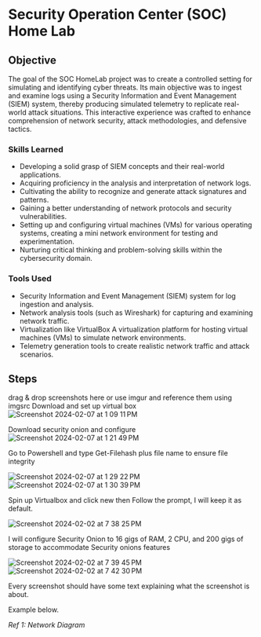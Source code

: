 # Security Operation Center (SOC) Home Lab

## Objective

The goal of the SOC HomeLab project was to create a controlled setting for simulating and identifying cyber threats. Its main objective was to ingest and examine logs using a Security Information and Event Management (SIEM) system, thereby producing simulated telemetry to replicate real-world attack situations. This interactive experience was crafted to enhance comprehension of network security, attack methodologies, and defensive tactics.

### Skills Learned

- Developing a solid grasp of SIEM concepts and their real-world applications.
- Acquiring proficiency in the analysis and interpretation of network logs.
- Cultivating the ability to recognize and generate attack signatures and patterns.
- Gaining a better understanding of network protocols and security vulnerabilities.
- Setting up and configuring virtual machines (VMs) for various operating systems, creating a mini network environment for testing and experimentation.
- Nurturing critical thinking and problem-solving skills within the cybersecurity domain.

### Tools Used

- Security Information and Event Management (SIEM) system for log ingestion and analysis.
- Network analysis tools (such as Wireshark) for capturing and examining network traffic.
- Virtualization like VirtualBox A virtualization platform for hosting virtual machines (VMs) to simulate network environments.
- Telemetry generation tools to create realistic network traffic and attack scenarios.

## Steps
drag & drop screenshots here or use imgur and reference them using imgsrc
Download and set up virtual box 
![Screenshot 2024-02-07 at 1 09 11 PM](https://github.com/psevilla24/SOC-HomeLab/assets/86266429/ce2ce583-7101-4710-ade6-ae3354e84ac3)

Download security onion and configure
![Screenshot 2024-02-07 at 1 21 49 PM](https://github.com/psevilla24/SOC-HomeLab/assets/86266429/5da94fcf-7513-4fe9-a8ad-4da4afa935ac)

Go to Powershell and type Get-Filehash  plus file name to ensure file integrity

![Screenshot 2024-02-07 at 1 29 22 PM](https://github.com/psevilla24/SOC-HomeLab/assets/86266429/14a9e399-f3c9-4b65-be5f-8416482b1fb6)
![Screenshot 2024-02-07 at 1 30 39 PM](https://github.com/psevilla24/SOC-HomeLab/assets/86266429/048c81a1-d55d-4ded-8736-b010b76332c4)

Spin up Virtualbox and click new then Follow the prompt, I will keep it as default.

![Screenshot 2024-02-02 at 7 38 25 PM](https://github.com/psevilla24/SOC-HomeLab/assets/86266429/ff3dc19b-8983-463f-b2a4-a8711a839b22)

I will configure Security Onion to 16 gigs of RAM, 2 CPU, and 200 gigs of storage to accommodate Security onions features

![Screenshot 2024-02-02 at 7 39 45 PM](https://github.com/psevilla24/SOC-HomeLab/assets/86266429/19aae1c6-1e7a-4a14-95d7-cf85f5f4c7cf)
![Screenshot 2024-02-02 at 7 42 30 PM](https://github.com/psevilla24/SOC-HomeLab/assets/86266429/14b65b34-62ef-4b81-a650-050b2c49f2e2)












Every screenshot should have some text explaining what the screenshot is about.

Example below.

*Ref 1: Network Diagram*
